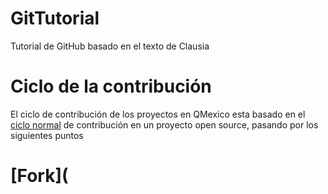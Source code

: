 # GitTutorial
Tutorial de GitHub basado en el texto de Clausia

# Ciclo de la contribución

El ciclo de contribución de los proyectos en QMexico esta basado en el [ciclo normal](https://opensource.guide/how-to-contribute/#opening-a-pull-request) de contribución en un proyecto open source, pasando por los siguientes puntos

# [Fork](


